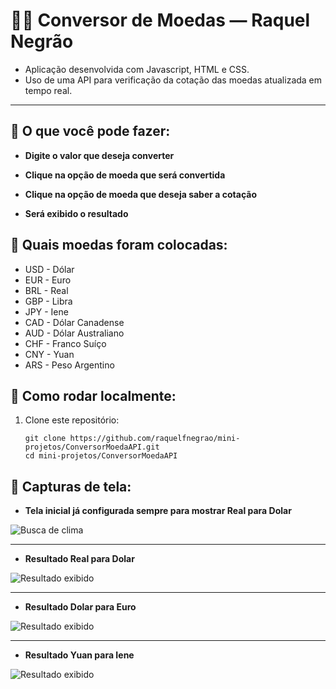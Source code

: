 # 👩‍💻 Conversor de Moedas — Raquel Negrão

- Aplicação desenvolvida com Javascript, HTML e CSS. 
- Uso de uma API para verificação da cotação das moedas atualizada em tempo real.

---

## 📂 O que você pode fazer:

- **Digite o valor que deseja converter** 

- **Clique na opção de moeda que será convertida**  

- **Clique na opção de moeda que deseja saber a cotação**

- **Será exibido o resultado**

## 📂 Quais moedas foram colocadas:

- USD - Dólar
- EUR - Euro
- BRL - Real
- GBP - Libra
- JPY - Iene
- CAD - Dólar Canadense
- AUD - Dólar Australiano
- CHF - Franco Suíço
- CNY - Yuan
- ARS - Peso Argentino
  
## 📂 Como rodar localmente:

1. Clone este repositório:  
   ```
   git clone https://github.com/raquelfnegrao/mini-projetos/ConversorMoedaAPI.git
   cd mini-projetos/ConversorMoedaAPI
   
## 📂  Capturas de tela:

- **Tela inicial já configurada sempre para mostrar Real para Dolar** 

![Busca de clima](captura%20de%20tela/Captura%20de%20tela1.png)

---

- **Resultado Real para Dolar** 

![Resultado exibido](captura%20de%20tela/Captura%20de%20tela2.png)

---

- **Resultado Dolar para Euro** 

![Resultado exibido](captura%20de%20tela/Captura%20de%20tela3.png)

---

- **Resultado Yuan para Iene** 

![Resultado exibido](captura%20de%20tela/Captura%20de%20tela4.png)
